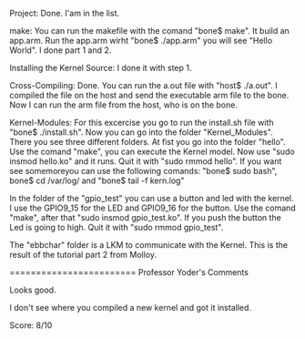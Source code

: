 Project:
Done. I'am in the list.

make:
You can run the makefile with the comand "bone$ make". It build an 
app.arm. Run the app.arm wirht "bone$ ./app.arm" you will see 
"Hello World". I done part 1 and 2. 

Installing the Kernel Source: 
I done it with step 1.

Cross-Compiling:
Done. You can run the a.out file with "host$ ./a.out". I compiled the file on the host and send the executable arm file to the bone. 
Now I can run the arm file from the host, who is on the bone.   

Kernel-Modules:
For this excercise you go to run the install.sh file with "bone$ ./install.sh".
Now you can go into the folder "Kernel_Modules". There you see three different folders. At fist you go into the folder "hello". 
Use the comand "make", you can execute the Kernel model. 
Now use "sudo insmod hello.ko" and it runs. Quit it with "sudo rmmod hello". 
If you want see somemoreyou can use the following comands: "bone$ sudo bash", bone$ cd /var/log/ and "bone$ tail -f kern.log"

In the folder of the "gpio_test" you can use a button and led with the kernel. I use the GPIO9_15 for the LED  and GPIO9_16 for the button.
Use the comand "make", after that "sudo insmod gpio_test.ko". If you push the button the Led is going to high. Quit it with 
"sudo rmmod gpio_test". 

The "ebbchar" folder is a LKM to communicate with the Kernel. This is the result of the tutorial part 2 from Molloy.  

========================
Professor Yoder's Comments

Looks good.  

I don't see where you compiled a new kernel and got it installed.

Score:  8/10
